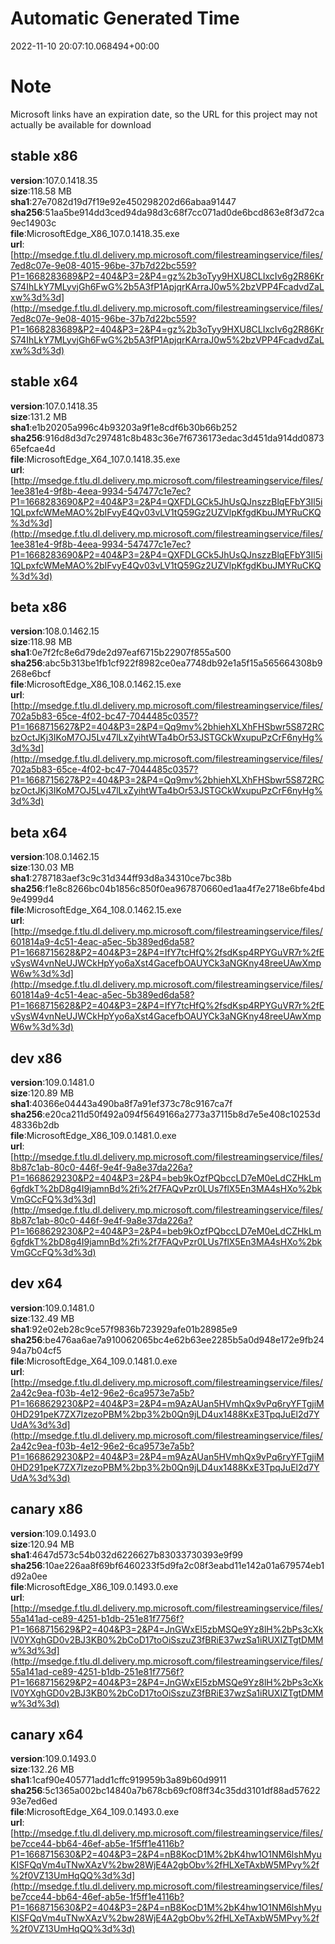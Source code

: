 # Automatic Generated Time
2022-11-10 20:07:10.068494+00:00

# Note
Microsoft links have an expiration date, so the URL for this project may not actually be available for download

## stable x86
**version**:107.0.1418.35  
**size**:118.58 MB  
**sha1**:27e7082d19d7f19e92e450298202d66abaa91447  
**sha256**:51aa5be914dd3ced94da98d3c68f7cc071ad0de6bcd863e8f3d72ca9ec14903c  
**file**:MicrosoftEdge_X86_107.0.1418.35.exe  
**url**:[http://msedge.f.tlu.dl.delivery.mp.microsoft.com/filestreamingservice/files/7ed8c07e-9e08-4015-96be-37b7d22bc559?P1=1668283689&P2=404&P3=2&P4=gz%2b3oTyy9HXU8CLIxcIv6g2R86KrS74IhLkY7MLyvjGh6FwG%2b5A3fP1ApjqrKArraJ0w5%2bzVPP4FcadvdZaLxw%3d%3d](http://msedge.f.tlu.dl.delivery.mp.microsoft.com/filestreamingservice/files/7ed8c07e-9e08-4015-96be-37b7d22bc559?P1=1668283689&P2=404&P3=2&P4=gz%2b3oTyy9HXU8CLIxcIv6g2R86KrS74IhLkY7MLyvjGh6FwG%2b5A3fP1ApjqrKArraJ0w5%2bzVPP4FcadvdZaLxw%3d%3d)  

## stable x64
**version**:107.0.1418.35  
**size**:131.2 MB  
**sha1**:e1b20205a996c4b93203a9f1e8cdf6b30b66b252  
**sha256**:916d8d3d7c297481c8b483c36e7f6736173edac3d451da914dd087365efcae4d  
**file**:MicrosoftEdge_X64_107.0.1418.35.exe  
**url**:[http://msedge.f.tlu.dl.delivery.mp.microsoft.com/filestreamingservice/files/1ee381e4-9f8b-4eea-9934-547477c1e7ec?P1=1668283690&P2=404&P3=2&P4=QXFDLGCk5JhUsQJnszzBlqEFbY3Il5i1QLpxfcWMeMAO%2bIFvyE4Qv03vLV1tQ59Gz2UZVlpKfgdKbuJMYRuCKQ%3d%3d](http://msedge.f.tlu.dl.delivery.mp.microsoft.com/filestreamingservice/files/1ee381e4-9f8b-4eea-9934-547477c1e7ec?P1=1668283690&P2=404&P3=2&P4=QXFDLGCk5JhUsQJnszzBlqEFbY3Il5i1QLpxfcWMeMAO%2bIFvyE4Qv03vLV1tQ59Gz2UZVlpKfgdKbuJMYRuCKQ%3d%3d)  

## beta x86
**version**:108.0.1462.15  
**size**:118.98 MB  
**sha1**:0e7f2fc8e6d79de2d97eaf6715b22907f855a500  
**sha256**:abc5b313be1fb1cf922f8982ce0ea7748db92e1a5f15a565664308b9268e6bcf  
**file**:MicrosoftEdge_X86_108.0.1462.15.exe  
**url**:[http://msedge.f.tlu.dl.delivery.mp.microsoft.com/filestreamingservice/files/702a5b83-65ce-4f02-bc47-7044485c0357?P1=1668715627&P2=404&P3=2&P4=Qq9mv%2bhiehXLXhFHSbwr5S872RCbzOctJKj3IKoM7OJ5Lv47lLxZyihtWTa4bOr53JSTGCkWxupuPzCrF6nyHg%3d%3d](http://msedge.f.tlu.dl.delivery.mp.microsoft.com/filestreamingservice/files/702a5b83-65ce-4f02-bc47-7044485c0357?P1=1668715627&P2=404&P3=2&P4=Qq9mv%2bhiehXLXhFHSbwr5S872RCbzOctJKj3IKoM7OJ5Lv47lLxZyihtWTa4bOr53JSTGCkWxupuPzCrF6nyHg%3d%3d)  

## beta x64
**version**:108.0.1462.15  
**size**:130.03 MB  
**sha1**:2787183aef3c9c31d344ff93d8a34310ce7bc38b  
**sha256**:f1e8c8266bc04b1856c850f0ea967870660ed1aa4f7e2718e6bfe4bd9e4999d4  
**file**:MicrosoftEdge_X64_108.0.1462.15.exe  
**url**:[http://msedge.f.tlu.dl.delivery.mp.microsoft.com/filestreamingservice/files/601814a9-4c51-4eac-a5ec-5b389ed6da58?P1=1668715628&P2=404&P3=2&P4=IfY7tcHfQ%2fsdKsp4RPYGuVR7r%2fEvSysW4vnNeUJWCkHpYyo6aXst4GacefbOAUYCk3aNGKny48reeUAwXmpW6w%3d%3d](http://msedge.f.tlu.dl.delivery.mp.microsoft.com/filestreamingservice/files/601814a9-4c51-4eac-a5ec-5b389ed6da58?P1=1668715628&P2=404&P3=2&P4=IfY7tcHfQ%2fsdKsp4RPYGuVR7r%2fEvSysW4vnNeUJWCkHpYyo6aXst4GacefbOAUYCk3aNGKny48reeUAwXmpW6w%3d%3d)  

## dev x86
**version**:109.0.1481.0  
**size**:120.89 MB  
**sha1**:40366e04443a490ba8f7a91ef373c78c9167ca7f  
**sha256**:e20ca211d50f492a094f5649166a2773a37115b8d7e5e408c10253d48336b2db  
**file**:MicrosoftEdge_X86_109.0.1481.0.exe  
**url**:[http://msedge.f.tlu.dl.delivery.mp.microsoft.com/filestreamingservice/files/8b87c1ab-80c0-446f-9e4f-9a8e37da226a?P1=1668629230&P2=404&P3=2&P4=beb9kOzfPQbccLD7eM0eLdCZHkLm6gfdkT%2bD8g4I9jamnBd%2fi%2f7FAQvPzr0LUs7flX5En3MA4sHXo%2bkVmGCcFQ%3d%3d](http://msedge.f.tlu.dl.delivery.mp.microsoft.com/filestreamingservice/files/8b87c1ab-80c0-446f-9e4f-9a8e37da226a?P1=1668629230&P2=404&P3=2&P4=beb9kOzfPQbccLD7eM0eLdCZHkLm6gfdkT%2bD8g4I9jamnBd%2fi%2f7FAQvPzr0LUs7flX5En3MA4sHXo%2bkVmGCcFQ%3d%3d)  

## dev x64
**version**:109.0.1481.0  
**size**:132.49 MB  
**sha1**:92e02eb28c9ce57f9836b723929afe01b28985e9  
**sha256**:be476aa6ae7a910062065bc4e62b63ee2285b5a0d948e172e9fb2494a7b04cf5  
**file**:MicrosoftEdge_X64_109.0.1481.0.exe  
**url**:[http://msedge.f.tlu.dl.delivery.mp.microsoft.com/filestreamingservice/files/2a42c9ea-f03b-4e12-96e2-6ca9573e7a5b?P1=1668629230&P2=404&P3=2&P4=m9AzAUan5HVmhQx9vPq6ryYFTgjiM0HD291peK7ZX7IzezoPBM%2bp3%2b0Qn9jLD4ux1488KxE3TpqJuEl2d7YUdA%3d%3d](http://msedge.f.tlu.dl.delivery.mp.microsoft.com/filestreamingservice/files/2a42c9ea-f03b-4e12-96e2-6ca9573e7a5b?P1=1668629230&P2=404&P3=2&P4=m9AzAUan5HVmhQx9vPq6ryYFTgjiM0HD291peK7ZX7IzezoPBM%2bp3%2b0Qn9jLD4ux1488KxE3TpqJuEl2d7YUdA%3d%3d)  

## canary x86
**version**:109.0.1493.0  
**size**:120.94 MB  
**sha1**:4647d573c54b032d6226627b83033730393e9f99  
**sha256**:10ae226aa8f69bf6460233f5d9fa2c08f3eabd11e142a01a679574eb1d92a0ee  
**file**:MicrosoftEdge_X86_109.0.1493.0.exe  
**url**:[http://msedge.f.tlu.dl.delivery.mp.microsoft.com/filestreamingservice/files/55a141ad-ce89-4251-b1db-251e81f7756f?P1=1668715629&P2=404&P3=2&P4=JnGWxEl5zbMSQe9Yz8lH%2bPs3cXkIV0YXghGD0v2BJ3KB0%2bCoD17toOiSszuZ3fBRiE37wzSa1iRUXIZTgtDMMw%3d%3d](http://msedge.f.tlu.dl.delivery.mp.microsoft.com/filestreamingservice/files/55a141ad-ce89-4251-b1db-251e81f7756f?P1=1668715629&P2=404&P3=2&P4=JnGWxEl5zbMSQe9Yz8lH%2bPs3cXkIV0YXghGD0v2BJ3KB0%2bCoD17toOiSszuZ3fBRiE37wzSa1iRUXIZTgtDMMw%3d%3d)  

## canary x64
**version**:109.0.1493.0  
**size**:132.26 MB  
**sha1**:1caf90e405771add1cffc919959b3a89b60d9911  
**sha256**:5c1365a002bc14840a7b678cb69cf08ff34c35dd3101df88ad5762293e7ed6ed  
**file**:MicrosoftEdge_X64_109.0.1493.0.exe  
**url**:[http://msedge.f.tlu.dl.delivery.mp.microsoft.com/filestreamingservice/files/be7cce44-bb64-46ef-ab5e-1f5ff1e4116b?P1=1668715630&P2=404&P3=2&P4=nB8KocD1M%2bK4hw1O1NM6lshMyuKISFQqVm4uTNwXAzV%2bw28WjE4A2gbObv%2fHLXeTAxbW5MPvy%2f%2f0VZ13UmHqQQ%3d%3d](http://msedge.f.tlu.dl.delivery.mp.microsoft.com/filestreamingservice/files/be7cce44-bb64-46ef-ab5e-1f5ff1e4116b?P1=1668715630&P2=404&P3=2&P4=nB8KocD1M%2bK4hw1O1NM6lshMyuKISFQqVm4uTNwXAzV%2bw28WjE4A2gbObv%2fHLXeTAxbW5MPvy%2f%2f0VZ13UmHqQQ%3d%3d)  

